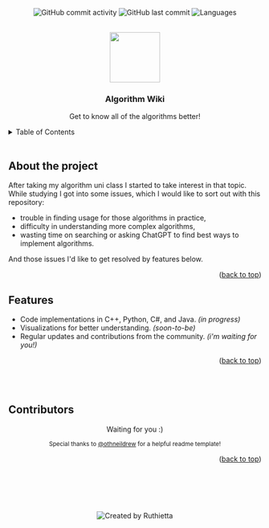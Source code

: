 <div align="center">
<a name="readme-top"></a>

  ![GitHub commit activity](https://img.shields.io/github/commit-activity/t/Ruthietta/algorithm-wiki?style=for-the-badge&color=216ed6&label=Total%20commits)
  ![GitHub last commit](https://img.shields.io/github/last-commit/Ruthietta/algorithm-wiki?style=for-the-badge&color=216ed6&label=Last%20update)
  ![Languages](https://img.shields.io/badge/Languages-C++%20|%20Python%20|%20C%23%20|%20Java-green?style=for-the-badge&color=216ed6&label=Used%20languages)

  <br />

  <img src="https://i.ibb.co/cF0gt2t/neural.png" align="center" width="100px" />

  ### Algorithm Wiki

  Get to know all of the algorithms better!

</div>
<details>
  <summary>Table of Contents</summary>
  <ol>
    Soon-to-be!
  </ol>
</details>


<br />

## About the project

After taking my algorithm uni class I started to take interest in that topic. While studying I got into some issues, which I would like to sort out with this repository:
 * trouble in finding usage for those algorithms in practice,
 * difficulty in understanding more complex algorithms,
 * wasting time on searching or asking ChatGPT to find best ways to implement algorithms.

And those issues I'd like to get resolved by features below.
<p align="right">(<a href="#readme-top">back to top</a>)</p>



## Features
- Code implementations in C++, Python, C#, and Java. <i> (in progress) </i>
- Visualizations for better understanding. <i> (soon-to-be) </i>
- Regular updates and contributions from the community. <i> (i'm waiting for you!) </i>

<p align="right">(<a href="#readme-top">back to top</a>)</p>
<br /><br />

## Contributors

<div align="center">
  Waiting for you :)

  <sub>Special thanks to <a href="https://github.com/othneildrew/Best-README-Template">@othneildrew</a> for a helpful readme template!</sub>
<p align="right">(<a href="#readme-top">back to top</a>)</p>



  <br /><br /><br /><br />

  ![Created by Ruthietta](https://img.shields.io/badge/Created%20by%20Ruthietta-April%202024-216ed6?style=for-the-badge)

</div>
